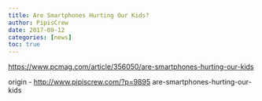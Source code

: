 ```yaml
---
title: Are Smartphones Hurting Our Kids?
author: PipisCrew
date: 2017-09-12
categories: [news]
toc: true
---
```


https://www.pcmag.com/article/356050/are-smartphones-hurting-our-kids

origin - http://www.pipiscrew.com/?p=9895 are-smartphones-hurting-our-kids